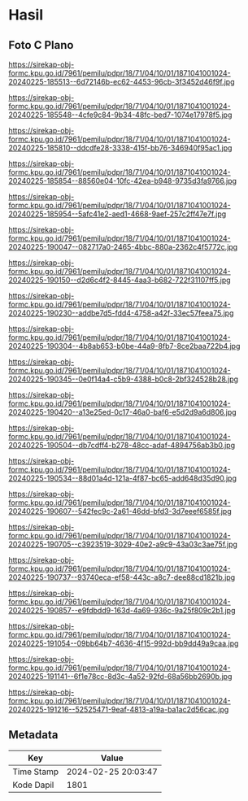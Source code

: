 # Hasil

## Foto C Plano

https://sirekap-obj-formc.kpu.go.id/7961/pemilu/pdpr/18/71/04/10/01/1871041001024-20240225-185513--6d72146b-ec62-4453-96cb-3f3452d46f9f.jpg

https://sirekap-obj-formc.kpu.go.id/7961/pemilu/pdpr/18/71/04/10/01/1871041001024-20240225-185548--4cfe9c84-9b34-48fc-bed7-1074e17978f5.jpg

https://sirekap-obj-formc.kpu.go.id/7961/pemilu/pdpr/18/71/04/10/01/1871041001024-20240225-185810--ddcdfe28-3338-415f-bb76-346940f95ac1.jpg

https://sirekap-obj-formc.kpu.go.id/7961/pemilu/pdpr/18/71/04/10/01/1871041001024-20240225-185854--88560e04-10fc-42ea-b948-9735d3fa9766.jpg

https://sirekap-obj-formc.kpu.go.id/7961/pemilu/pdpr/18/71/04/10/01/1871041001024-20240225-185954--5afc41e2-aed1-4668-9aef-257c2ff47e7f.jpg

https://sirekap-obj-formc.kpu.go.id/7961/pemilu/pdpr/18/71/04/10/01/1871041001024-20240225-190047--082717a0-2465-4bbc-880a-2362c4f5772c.jpg

https://sirekap-obj-formc.kpu.go.id/7961/pemilu/pdpr/18/71/04/10/01/1871041001024-20240225-190150--d2d6c4f2-8445-4aa3-b682-722f31107ff5.jpg

https://sirekap-obj-formc.kpu.go.id/7961/pemilu/pdpr/18/71/04/10/01/1871041001024-20240225-190230--addbe7d5-fdd4-4758-a42f-33ec57feea75.jpg

https://sirekap-obj-formc.kpu.go.id/7961/pemilu/pdpr/18/71/04/10/01/1871041001024-20240225-190304--4b8ab653-b0be-44a9-8fb7-8ce2baa722b4.jpg

https://sirekap-obj-formc.kpu.go.id/7961/pemilu/pdpr/18/71/04/10/01/1871041001024-20240225-190345--0e0f14a4-c5b9-4388-b0c8-2bf324528b28.jpg

https://sirekap-obj-formc.kpu.go.id/7961/pemilu/pdpr/18/71/04/10/01/1871041001024-20240225-190420--a13e25ed-0c17-46a0-baf6-e5d2d9a6d806.jpg

https://sirekap-obj-formc.kpu.go.id/7961/pemilu/pdpr/18/71/04/10/01/1871041001024-20240225-190504--db7cdff4-b278-48cc-adaf-4894756ab3b0.jpg

https://sirekap-obj-formc.kpu.go.id/7961/pemilu/pdpr/18/71/04/10/01/1871041001024-20240225-190534--88d01a4d-121a-4f87-bc65-add648d35d90.jpg

https://sirekap-obj-formc.kpu.go.id/7961/pemilu/pdpr/18/71/04/10/01/1871041001024-20240225-190607--542fec9c-2a61-46dd-bfd3-3d7eeef6585f.jpg

https://sirekap-obj-formc.kpu.go.id/7961/pemilu/pdpr/18/71/04/10/01/1871041001024-20240225-190705--c3923519-3029-40e2-a9c9-43a03c3ae75f.jpg

https://sirekap-obj-formc.kpu.go.id/7961/pemilu/pdpr/18/71/04/10/01/1871041001024-20240225-190737--93740eca-ef58-443c-a8c7-dee88cd1821b.jpg

https://sirekap-obj-formc.kpu.go.id/7961/pemilu/pdpr/18/71/04/10/01/1871041001024-20240225-190857--e9fdbdd9-163d-4a69-936c-9a25f809c2b1.jpg

https://sirekap-obj-formc.kpu.go.id/7961/pemilu/pdpr/18/71/04/10/01/1871041001024-20240225-191054--09bb64b7-4636-4f15-992d-bb9dd49a9caa.jpg

https://sirekap-obj-formc.kpu.go.id/7961/pemilu/pdpr/18/71/04/10/01/1871041001024-20240225-191141--6f1e78cc-8d3c-4a52-92fd-68a56bb2690b.jpg

https://sirekap-obj-formc.kpu.go.id/7961/pemilu/pdpr/18/71/04/10/01/1871041001024-20240225-191216--52525471-9eaf-4813-a19a-ba1ac2d56cac.jpg


## Metadata

| Key        | Value               |
| ---------- | ------------------- |
| Time Stamp | 2024-02-25 20:03:47 |
| Kode Dapil | 1801                |



